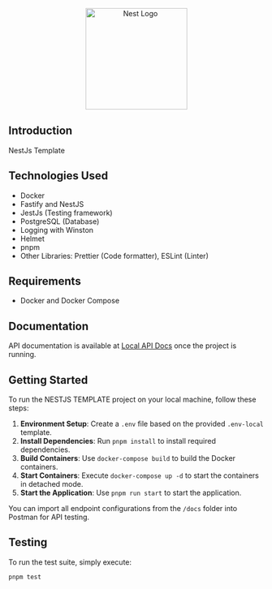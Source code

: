 <p align="center">
  <a href="http://nestjs.com/" target="blank"><img src="https://nestjs.com/img/logo-small.svg" width="200" alt="Nest Logo" /></a>
</p>

## Introduction

NestJs Template

## Technologies Used

- Docker
- Fastify and NestJS
- JestJs (Testing framework)
- PostgreSQL (Database)
- Logging with Winston
- Helmet
- pnpm
- Other Libraries: Prettier (Code formatter), ESLint (Linter)

## Requirements

- Docker and Docker Compose

## Documentation

API documentation is available at [Local API Docs](http://localhost:3000/docs) once the project is running.

## Getting Started

To run the NESTJS TEMPLATE project on your local machine, follow these steps:

1. **Environment Setup**: Create a `.env` file based on the provided `.env-local` template.
2. **Install Dependencies**: Run `pnpm install` to install required dependencies.
3. **Build Containers**: Use `docker-compose build` to build the Docker containers.
4. **Start Containers**: Execute `docker-compose up -d` to start the containers in detached mode.
6. **Start the Application**: Use `pnpm run start` to start the application.

You can import all endpoint configurations from the `/docs` folder into Postman for API testing.

## Testing

To run the test suite, simply execute:

```bash
pnpm test
```
